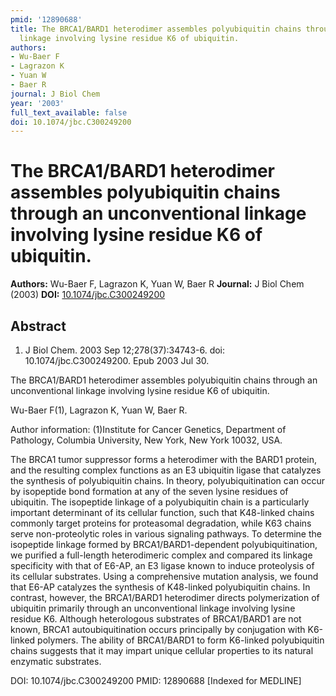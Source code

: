 ```yaml
---
pmid: '12890688'
title: The BRCA1/BARD1 heterodimer assembles polyubiquitin chains through an unconventional
  linkage involving lysine residue K6 of ubiquitin.
authors:
- Wu-Baer F
- Lagrazon K
- Yuan W
- Baer R
journal: J Biol Chem
year: '2003'
full_text_available: false
doi: 10.1074/jbc.C300249200
---
```


# The BRCA1/BARD1 heterodimer assembles polyubiquitin chains through an unconventional linkage involving lysine residue K6 of ubiquitin.
**Authors:** Wu-Baer F, Lagrazon K, Yuan W, Baer R
**Journal:** J Biol Chem (2003)
**DOI:** [10.1074/jbc.C300249200](https://doi.org/10.1074/jbc.C300249200)

## Abstract

1. J Biol Chem. 2003 Sep 12;278(37):34743-6. doi: 10.1074/jbc.C300249200. Epub
2003  Jul 30.

The BRCA1/BARD1 heterodimer assembles polyubiquitin chains through an 
unconventional linkage involving lysine residue K6 of ubiquitin.

Wu-Baer F(1), Lagrazon K, Yuan W, Baer R.

Author information:
(1)Institute for Cancer Genetics, Department of Pathology, Columbia University, 
New York, New York 10032, USA.

The BRCA1 tumor suppressor forms a heterodimer with the BARD1 protein, and the 
resulting complex functions as an E3 ubiquitin ligase that catalyzes the 
synthesis of polyubiquitin chains. In theory, polyubiquitination can occur by 
isopeptide bond formation at any of the seven lysine residues of ubiquitin. The 
isopeptide linkage of a polyubiquitin chain is a particularly important 
determinant of its cellular function, such that K48-linked chains commonly 
target proteins for proteasomal degradation, while K63 chains serve 
non-proteolytic roles in various signaling pathways. To determine the isopeptide 
linkage formed by BRCA1/BARD1-dependent polyubiquitination, we purified a 
full-length heterodimeric complex and compared its linkage specificity with that 
of E6-AP, an E3 ligase known to induce proteolysis of its cellular substrates. 
Using a comprehensive mutation analysis, we found that E6-AP catalyzes the 
synthesis of K48-linked polyubiquitin chains. In contrast, however, the 
BRCA1/BARD1 heterodimer directs polymerization of ubiquitin primarily through an 
unconventional linkage involving lysine residue K6. Although heterologous 
substrates of BRCA1/BARD1 are not known, BRCA1 autoubiquitination occurs 
principally by conjugation with K6-linked polymers. The ability of BRCA1/BARD1 
to form K6-linked polyubiquitin chains suggests that it may impart unique 
cellular properties to its natural enzymatic substrates.

DOI: 10.1074/jbc.C300249200
PMID: 12890688 [Indexed for MEDLINE]
